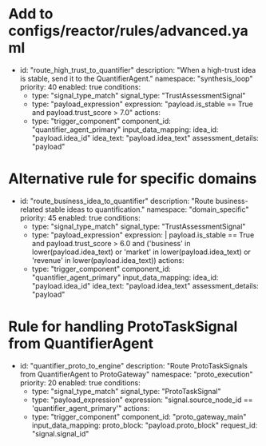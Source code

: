 # Add to configs/reactor/rules/advanced.yaml

- id: "route_high_trust_to_quantifier"
  description: "When a high-trust idea is stable, send it to the QuantifierAgent."
  namespace: "synthesis_loop"
  priority: 40
  enabled: true
  conditions:
    - type: "signal_type_match"
      signal_type: "TrustAssessmentSignal"
    - type: "payload_expression"
      expression: "payload.is_stable == True and payload.trust_score > 7.0"
  actions:
    - type: "trigger_component"
      component_id: "quantifier_agent_primary"
      input_data_mapping:
        idea_id: "payload.idea_id"
        idea_text: "payload.idea_text"
        assessment_details: "payload"

# Alternative rule for specific domains
- id: "route_business_idea_to_quantifier"
  description: "Route business-related stable ideas to quantification."
  namespace: "domain_specific"
  priority: 45
  enabled: true
  conditions:
    - type: "signal_type_match"
      signal_type: "TrustAssessmentSignal"
    - type: "payload_expression"
      expression: |
        payload.is_stable == True and 
        payload.trust_score > 6.0 and
        ('business' in lower(payload.idea_text) or 
         'market' in lower(payload.idea_text) or
         'revenue' in lower(payload.idea_text))
  actions:
    - type: "trigger_component"
      component_id: "quantifier_agent_primary"
      input_data_mapping:
        idea_id: "payload.idea_id"
        idea_text: "payload.idea_text"
        assessment_details: "payload"

# Rule for handling ProtoTaskSignal from QuantifierAgent
- id: "quantifier_proto_to_engine"
  description: "Route ProtoTaskSignals from QuantifierAgent to ProtoGateway"
  namespace: "proto_execution"
  priority: 20
  enabled: true
  conditions:
    - type: "signal_type_match"
      signal_type: "ProtoTaskSignal"
    - type: "payload_expression"
      expression: "signal.source_node_id == 'quantifier_agent_primary'"
  actions:
    - type: "trigger_component"
      component_id: "proto_gateway_main"
      input_data_mapping:
        proto_block: "payload.proto_block"
        request_id: "signal.signal_id"